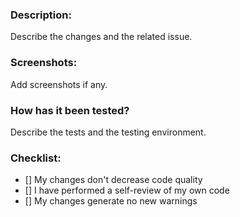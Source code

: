 ### Description:

Describe the changes and the related issue.

### Screenshots:

Add screenshots if any.

### How has it been tested?

Describe the tests and the testing environment.

### Checklist:

-   [] My changes don't decrease code quality
-   [] I have performed a self-review of my own code
-   [] My changes generate no new warnings
